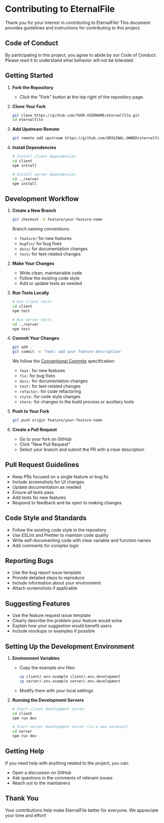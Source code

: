 # Contributing to EternalFile

Thank you for your interest in contributing to EternalFile! This document provides guidelines and instructions for contributing to this project.

## Code of Conduct

By participating in this project, you agree to abide by our Code of Conduct. Please read it to understand what behavior will not be tolerated.

## Getting Started

1. **Fork the Repository**
   - Click the "Fork" button at the top right of the repository page.

2. **Clone Your Fork**
   ```bash
   git clone https://github.com/YOUR-USERNAME/eternalfile.git
   cd eternalfile
   ```

3. **Add Upstream Remote**
   ```bash
   git remote add upstream https://github.com/ORIGINAL-OWNER/eternalfile.git
   ```

4. **Install Dependencies**
   ```bash
   # Install client dependencies
   cd client
   npm install
   
   # Install server dependencies
   cd ../server
   npm install
   ```

## Development Workflow

1. **Create a New Branch**
   ```bash
   git checkout -b feature/your-feature-name
   ```
   
   Branch naming conventions:
   - `feature/` for new features
   - `bugfix/` for bug fixes
   - `docs/` for documentation changes
   - `test/` for test-related changes

2. **Make Your Changes**
   - Write clean, maintainable code
   - Follow the existing code style
   - Add or update tests as needed

3. **Run Tests Locally**
   ```bash
   # Run client tests
   cd client
   npm test
   
   # Run server tests
   cd ../server
   npm test
   ```

4. **Commit Your Changes**
   ```bash
   git add .
   git commit -m "feat: add your feature description"
   ```
   
   We follow the [Conventional Commits](https://www.conventionalcommits.org/) specification:
   - `feat:` for new features
   - `fix:` for bug fixes
   - `docs:` for documentation changes
   - `test:` for test-related changes
   - `refactor:` for code refactoring
   - `style:` for code style changes
   - `chore:` for changes to the build process or auxiliary tools

5. **Push to Your Fork**
   ```bash
   git push origin feature/your-feature-name
   ```

6. **Create a Pull Request**
   - Go to your fork on GitHub
   - Click "New Pull Request"
   - Select your branch and submit the PR with a clear description

## Pull Request Guidelines

- Keep PRs focused on a single feature or bug fix
- Include screenshots for UI changes
- Update documentation as needed
- Ensure all tests pass
- Add tests for new features
- Respond to feedback and be open to making changes

## Code Style and Standards

- Follow the existing code style in the repository
- Use ESLint and Prettier to maintain code quality
- Write self-documenting code with clear variable and function names
- Add comments for complex logic

## Reporting Bugs

- Use the bug report issue template
- Provide detailed steps to reproduce
- Include information about your environment
- Attach screenshots if applicable

## Suggesting Features

- Use the feature request issue template
- Clearly describe the problem your feature would solve
- Explain how your suggestion would benefit users
- Include mockups or examples if possible

## Setting Up the Development Environment

1. **Environment Variables**
   - Copy the example env files:
     ```bash
     cp client/.env.example client/.env.development
     cp server/.env.example server/.env.development
     ```
   - Modify them with your local settings

2. **Running the Development Servers**
   ```bash
   # Start client development server
   cd client
   npm run dev
   
   # Start server development server (in a new terminal)
   cd server
   npm run dev
   ```

## Getting Help

If you need help with anything related to the project, you can:
- Open a discussion on GitHub
- Ask questions in the comments of relevant issues
- Reach out to the maintainers

## Thank You

Your contributions help make EternalFile better for everyone. We appreciate your time and effort! 